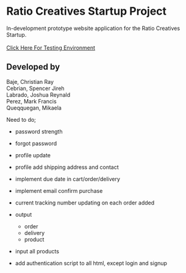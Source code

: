 # Ratio Creatives Startup Project
In-development prototype website application for the Ratio Creatives Startup.
<br><br>
<a href = "https://flymetothesun.github.io/Ratio-Creatives-Startup/">Click Here For Testing Environment<a>

## Developed by
Baje, Christian Ray <br>
Cebrian, Spencer Jireh <br>
Labrado, Joshua Reynald <br>
Perez, Mark Francis <br>
Queqquegan, Mikaela <br>

Need to do;

- password strength
- forgot password
- profile update

- profile add shipping address and contact
- implement due date in cart/order/delivery
- implement email confirm purchase

- current tracking number updating on each order added
- output
  - order
  - delivery
  - product

- input all products
- add authentication script to all html, except login and signup
